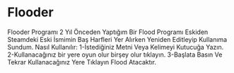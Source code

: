 # Flooder
Flooder Programı
2 Yıl Önceden Yaptığım Bir Flood Programı Eskiden Steamdeki Eski İsmimin Baş Harfleri Yer Alırken Yeniden Editleyip Kullanıma Sundum.
Nasıl Kullanılır:
1-İstediğiniz Metni Veya Kelimeyi Kutucuğa Yazın.
2-Kullanacağınız bir yere oyun olur birşey olur tıklayın.
3-Başlata Basın Ve Tekrar Kullanacağınız Yere Tıklayın Flood Atacaktır.
